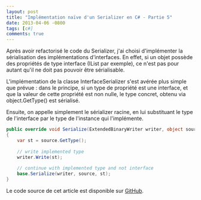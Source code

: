 ```yaml
---
layout: post
title: "Implémentation naïve d'un Serializer en C# - Partie 5"
date: 2013-04-06 -0800
tags: [c#]
comments: true
---
```


Après avoir refactorisé le code du Serializer, j'ai choisi d'implémenter la sérialisation des implémentations d'interfaces. En effet, si un objet possède des propriétés de type interface (IList<T> par exemple), ce n'est pas pour autant qu'il ne doit pas pouvoir être sérialisable.

L'implémentation de la classe InterfaceSerializer s'est avérée plus simple que prévue : dans le principe, si un type de propriété est une interface, et que la valeur de cette propriété est non nulle, le type concret, obtenu via object.GetType() est sérialisé.

Ensuite, on appelle simplement le sérializer racine, en lui substituant le type de l'interface par le type de l'instance qui l'implémente.

```` csharp
public override void Serialize(ExtendedBinaryWriter writer, object source, Type sourceType)
{
    var st = source.GetType();
 
    // write implemented type
    writer.Write(st);
 
    // continue with implemented type and not interface
    base.Serialize(writer, source, st);
}
````

Le code source de cet article est disponible sur [GitHub](https://github.com/mathieubrun/Samples.SerializerFun).